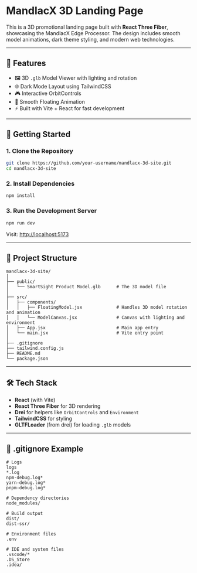 # MandlacX 3D Landing Page

This is a 3D promotional landing page built with **React Three Fiber**, showcasing the MandlacX Edge Processor. The design includes smooth model animations, dark theme styling, and modern web technologies.

---

## 🌟 Features

- 🖼️ 3D `.glb` Model Viewer with lighting and rotation  
- 🌐 Dark Mode Layout using TailwindCSS  
- 🎮 Interactive OrbitControls  
- 🌊 Smooth Floating Animation  
- ⚡ Built with Vite + React for fast development  

---

## 🚀 Getting Started

### 1. Clone the Repository
```bash
git clone https://github.com/your-username/mandlacx-3d-site.git
cd mandlacx-3d-site
```

### 2. Install Dependencies
```bash
npm install
```

### 3. Run the Development Server
```bash
npm run dev
```

Visit: [http://localhost:5173](http://localhost:5173)

---

## 🧩 Project Structure
```
mandlacx-3d-site/
│
├── public/
│   └── SmartSight Product Model.glb      # The 3D model file
│
├── src/
│   ├── components/
│   │   ├── FloatingModel.jsx             # Handles 3D model rotation and animation
│   │   └── ModelCanvas.jsx               # Canvas with lighting and environment
│   ├── App.jsx                           # Main app entry
│   └── main.jsx                          # Vite entry point
│
├── .gitignore
├── tailwind.config.js
├── README.md
└── package.json
```

---

## 🛠️ Tech Stack

- **React** (with Vite)  
- **React Three Fiber** for 3D rendering  
- **Drei** for helpers like `OrbitControls` and `Environment`  
- **TailwindCSS** for styling  
- **GLTFLoader** (from drei) for loading `.glb` models  

---

## 📄 .gitignore Example
```gitignore
# Logs
logs
*.log
npm-debug.log*
yarn-debug.log*
pnpm-debug.log*

# Dependency directories
node_modules/

# Build output
dist/
dist-ssr/

# Environment files
.env

# IDE and system files
.vscode/*
.DS_Store
.idea/
```
